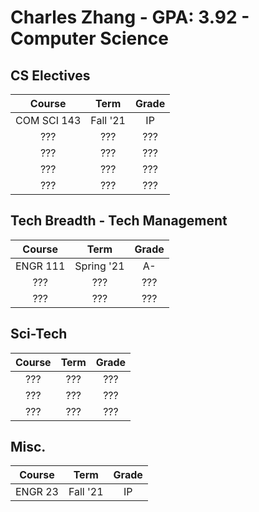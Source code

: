 # Charles Zhang - GPA: 3.92 - Computer Science

## CS Electives

| Course | Term | Grade |
|:---:|:---:|:---:|
| COM SCI 143 | Fall '21 | IP |
| ??? | ??? | ??? |
| ??? | ??? | ??? |
| ??? | ??? | ??? |
| ??? | ??? | ??? |

## Tech Breadth - Tech Management

| Course | Term | Grade |
|:---:|:---:|:---:|
| ENGR 111 | Spring '21 | A- |
| ??? | ??? | ??? |
| ??? | ??? | ??? |

## Sci-Tech

| Course | Term | Grade |
|:---:|:---:|:---:|
| ??? | ??? | ??? |
| ??? | ??? | ??? |
| ??? | ??? | ??? |

## Misc.

| Course  |   Term   | Grade |
| :-----: | :------: | :---: |
| ENGR 23 | Fall '21 |  IP   |

